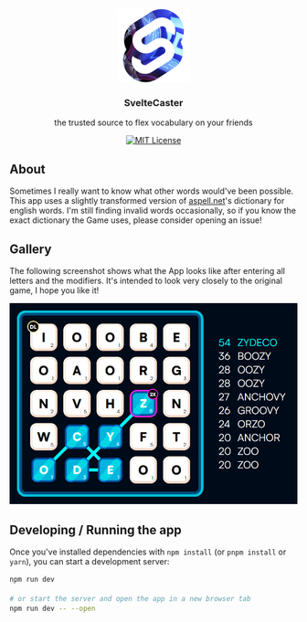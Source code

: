 <p align="center" style="text-align: center">
  <a href="https://github.com/LukenSkyne/Svelte-Caster">
    <img alt="Svelte-Caster Logo" src=".github/svelte-caster-logo.png" width="128" height="128" />
  </a>
</p>

<h3 align="center">SvelteCaster</h3>
<p align="center">
    the trusted source to flex vocabulary on your friends
</p>

<div align="center">

<a href="https://github.com/LukenSkyne/Svelte-Caster/blob/main/LICENSE">![MIT License](https://img.shields.io/github/license/LukenSkyne/Svelte-Caster)</a>

</div>

## About

Sometimes I really want to know what other words would've been possible.
This app uses a slightly transformed version of [aspell.net](http://app.aspell.net/create?max_size=70&spelling=US&max_variant=0&diacritic=strip&download=wordlist&encoding=utf-8&format=inline)'s dictionary for english words.
I'm still finding invalid words occasionally, so if you know the exact dictionary the Game uses, please consider opening an issue!

## Gallery

The following screenshot shows what the App looks like after entering all letters and the modifiers.
It's intended to look very closely to the original game, I hope you like it!

<img src=".github/example-round-screenshot.png" alt="Example Round">

## Developing / Running the app

Once you've installed dependencies with `npm install` (or `pnpm install` or `yarn`), you can start a development server:

```bash
npm run dev

# or start the server and open the app in a new browser tab
npm run dev -- --open
```
